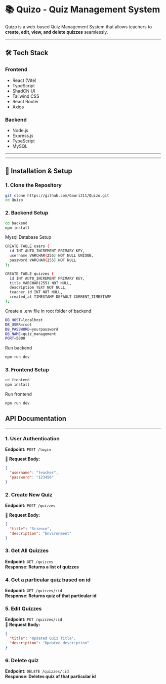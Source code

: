 # 📚 Quizo - Quiz Management System

Quizo is a web-based Quiz Management System that allows teachers to **create, edit, view, and delete quizzes** seamlessly.


---

## 🛠 Tech Stack
### **Frontend**
- React (Vite) 
- TypeScript 
- ShadCN UI 
- Tailwind CSS 
- React Router 
- Axios

### **Backend**
- Node.js 
- Express.js 
- TypeScript  
- MySQL 

---


---

## 🔧 Installation & Setup

### **1. Clone the Repository**
```sh
git clone https://github.com/Gauri211/Quizo.git
cd Quizo
```

### **2. Backend Setup**
```sh
cd backend
npm install
```

Mysql Database Setup
```sh
CREATE TABLE users (
  id INT AUTO_INCREMENT PRIMARY KEY,
  username VARCHAR(255) NOT NULL UNIQUE,
  password VARCHAR(255) NOT NULL
);

CREATE TABLE quizzes (
  id INT AUTO_INCREMENT PRIMARY KEY,
  title VARCHAR(255) NOT NULL,
  description TEXT NOT NULL,
  teacher_id INT NOT NULL,
  created_at TIMESTAMP DEFAULT CURRENT_TIMESTAMP
);

```

Create a .env file in root folder of backend
```sh
DB_HOST=localhost
DB_USER=root
DB_PASSWORD=yourpassword
DB_NAME=quiz_management
PORT=5000

```
Run backend
```sh
npm run dev
```

### **3. Frontend Setup**
```sh
cd frontend
npm install
```
Run frontend
```sh
npm run dev
```
## API Documentation

---

### **1. User Authentication**

**Endpoint:** `POST /login`  

📩 **Request Body:**
```json
{
  "username": "teacher",
  "password": "123456"
}
```
### **2. Create New Quiz**

**Endpoint:** `POST /quizzes`    

📩 **Request Body:**
```json
{
  "title": "Science",
  "description": "Environment"
}
```
### **3. Get All Quizzes**

**Endpoint:** `GET /quizzes`    
**Response: Returns a list of quizzes**

### **4. Get a particular quiz based on id**

**Endpoint:** `GET /quizzes/:id`    
**Response: Returns quiz of that particular id**

### **5. Edit Quizzes**

**Endpoint:** `PUT /quizzes/:id`  
📩 **Request Body:**
```json
{
  "title": "Updated Quiz Title",
  "description": "Updated description"
}
```
### **6. Delete quiz**

**Endpoint:** `DELETE /quizzes/:id`    
**Response: Deletes quiz of that particular id**


